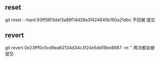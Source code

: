 
## reset
git reset --hard 93ff56f3daf3a89f14d39a3f424645b160a21dbc  不回被 提交

## revert
git revert 0e23fff0c5cd9ea62134d34c3f24e5dd19be8687 -m '' 两次都会被提交
